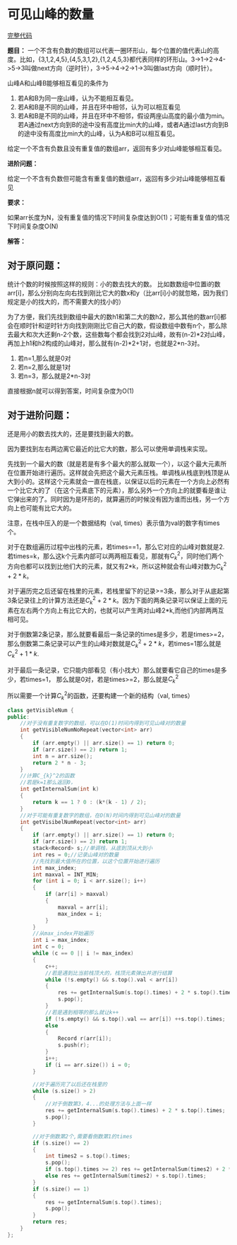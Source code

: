 # 可见山峰的数量
[完整代码](https://github.com/ludandandan/Programmer-interview-guide/blob/master/Chapter01_AdvancedVideo/getVisibleNum.cpp)

**题目：**
一个不含有负数的数组可以代表一圈环形山，每个位置的值代表山的高度。比如，{3,1,2,4,5},{4,5,3,1,2},{1,2,4,5,3}都代表同样的环形山。3->1->2->4->5->3叫做next方向（逆时针），3->5->4->2->1->3叫做last方向（顺时针）。

山峰A和山峰B能够相互看见的条件为
1. 若A和B为同一座山峰，认为不能相互看见。
2. 若A和B是不同的山峰，并且在环中相邻，认为可以相互看见
3. 若A和B是不同的山峰，并且在环中不相邻，假设两座山高度的最小值为min。若A通过next方向到B的途中没有高度比min大的山峰，或者A通过last方向到B的途中没有高度比min大的山峰，认为A和B可以相互看见。

给定一个不含有负数且没有重复值的数组arr，返回有多少对山峰能够相互看见。

**进阶问题：**

给定一个不含有负数但可能含有重复值的数组arr，返回有多少对山峰能够相互看见

**要求：**

如果arr长度为N，没有重复值的情况下时间复杂度达到O(1)；可能有重复值的情况下时间复杂度O(N)

**解答：**

## 对于原问题：

统计个数的时候按照这样的规则：小的数去找大的数。
比如数数组中位置i的数arr[i]，那么分别向左向右找到刚比它大的数x和y（比arr[i]小的就忽略，因为我们规定是小的找大的，而不需要大的找小的）

为了方便，我们先找到数组中最大的数h1和第二大的数h2，那么其他的数arr[i]都会在顺时针和逆时针方向找到刚刚比它自己大的数，假设数组中数有n个，那么除去最大和次大还剩n-2个数，这些数每个都会找到2对山峰，故有\(n-2\)\*2对山峰，再加上h1和h2构成的山峰对，那么就有\(n-2\)\*2+1对，也就是2*n-3对。

1. 若n=1,那么就是0对
2. 若n=2,那么就是1对
3. 若n=3，那么就是2*n-3对
   
直接根据n就可以得到答案，时间复杂度为O(1)

## 对于进阶问题：

还是用小的数去找大的，还是要找到最大的数。

因为要找到左右两边离它最近的比它大的数，那么可以使用单调栈来实现。

先找到一个最大的数（就是若是有多个最大的那么就取一个），以这个最大元素所在位置开始进行遍历。这样就会先把这个最大元素压栈。单调栈从栈底到栈顶是从大到小的。这样这个元素就会一直在栈底，以保证以后的元素在一个方向上必然有一个比它大的了（在这个元素底下的元素），那么另外一个方向上的就要看是谁让它弹出来的了。同时因为是环形的，就算遍历的时候没有因为谁而出栈，另一个方向上也可能有比它大的。

注意，在栈中压入的是一个数据结构（val, times）表示值为val的数字有times个。

对于在数组遍历过程中出栈的元素，若times==1，那么它对应的山峰对数就是2. 若times=k，那么这k个元素内部可以两两相互看见，那就有$C_{k}^{2}$，同时他们两个方向也都可以找到比他们大的元素，就又有2*k，所以这种就会有山峰对数为$C_{k}^{2}+2*k$。

对于遍历完之后还留在栈里的元素，若栈里留下的记录>=3条，那么对于从底起第3条记录往上的计算方法还是$C_{k}^{2}+2*k$。因为下面的两条记录可以保证上面的元素在左右两个方向上有比它大的，也就可以产生两对山峰2*k,而他们内部两两互相可见。

对于倒数第2条记录，那么就要看最后一条记录的times是多少，若是times>=2，那么倒数第二条记录可以产生的山峰对数就是$C_{k}^{2}+2*k$，若times=1那么就是$C_{k}^{2}+1*k$.

对于最后一条记录，它只能内部看见（有小找大）那么就要看它自己的times是多少，若times=1， 那么就是0对，若是times>=2，那么就是$C_{k}^{2}$

所以需要一个计算$C_{k}^{2}$的函数，还要构建一个新的结构（val, times）

```c++
class getVisibleNum {
public:
	//对于没有重复数字的数组，可以在O(1)时间内得到可见山峰对的数量
	int getVisibleNumNoRepeat(vector<int> arr)
	{
		if (arr.empty() || arr.size() == 1) return 0;
		if (arr.size() == 2) return 1;
		int n = arr.size();
		return 2 * n - 3;
	}
	//计算C_{k}^2的函数
	//若是k=1那么返回0，
	int getInternalSum(int k)
	{
		return k == 1 ? 0 : (k*(k - 1) / 2);
	}
	//对于可能有重复数字的数组，在O(N)时间内得到可见山峰对的数量
	int getVisibelNumRepeat(vector<int> arr)
	{
		if (arr.empty() || arr.size() == 1) return 0;
		if (arr.size() == 2) return 1;
		stack<Record> s;//单调栈，从底到顶从大到小
		int res = 0;//记录山峰对的数量
		//先找到最大值所在的位置，以这个位置开始进行遍历
		int max_index;
		int maxval = INT_MIN;
		for (int i = 0; i < arr.size(); i++)
		{
			if (arr[i] > maxval)
			{
				maxval = arr[i];
				max_index = i;
			}
		}
		//从max_index开始遍历
		int i = max_index;
		int c = 0;
		while (c == 0 || i != max_index)
		{
			c++;
			//若是遇到比当前栈顶大的，栈顶元素弹出并进行结算
			while (!s.empty() && s.top().val < arr[i])
			{
				res += getInternalSum(s.top().times) + 2 * s.top().times;
				s.pop();
			}
			//若是遇到相等的那么就让k++
			if (!s.empty() && s.top().val == arr[i]) ++s.top().times;
			else
			{
				Record r(arr[i]);
				s.push(r);
			}
			i++;
			if (i == arr.size()) i = 0;
		}

		//对于遍历完了以后还在栈里的
		while (s.size() > 2)
		{
			//对于倒数第3，4...的处理方法与上面一样
			res += getInternalSum(s.top().times) + 2 * s.top().times;
			s.pop();
		}

		//对于倒数第2个,需要看倒数第1的times
		if (s.size() == 2)
		{
			int times2 = s.top().times;
			s.pop();
			if (s.top().times >= 2) res += getInternalSum(times2) + 2 * times2;
			else res += getInternalSum(times2) + s.top().times;
		}
		if (s.size() == 1)
		{
			res += getInternalSum(s.top().times);
			s.pop();
		}
		return res;
	}
};
```